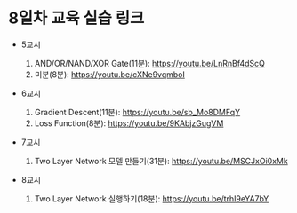 # 8일차 교육 실습 링크

- 5교시

  1. AND/OR/NAND/XOR Gate(11분): https://youtu.be/LnRnBf4dScQ
  2. 미분(8분): https://youtu.be/cXNe9vqmboI

- 6교시
 
  1. Gradient Descent(11분): https://youtu.be/sb_Mo8DMFqY
  2. Loss Function(8분): https://youtu.be/9KAbjzGugVM

- 7교시

  1. Two Layer Network 모델 만들기(31분): https://youtu.be/MSCJxOi0xMk

- 8교시

  1. Two Layer Network 실행하기(18분): https://youtu.be/trhI9eYA7bY
